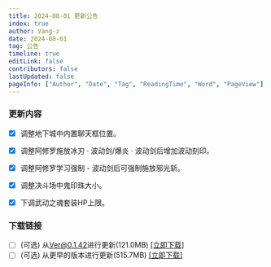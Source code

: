```yaml
---
title: 2024-08-01 更新公告
index: true
author: Vang-z
date: 2024-08-01
tag: 公告
timeline: true
editLink: false
contributors: false
lastUpdated: false
pageInfo: ["Author", "Date", "Tag", "ReadingTime", "Word", "PageView"]
---
```


### 更新内容
- [x] 调整地下城中<a>内置聊天框</a>位置。
- [x] 调整阿修罗施放<a>冰刃 · 波动剑/爆炎 · 波动剑</a>后增加波动刻印。
- [x] 调整阿修罗学习<a>强制 - 波动剑</a>后可强制施放邪光斩。
- [x] 调整决斗场中<a>鬼印珠</a>大小。
- [x] 下调武动之魂套装<a>HP上限</a>。


### 下载链接
- [ ] <a>(可选)</a> 从<a>Ver@0.1.42</a>进行更新(121.0MB) [[立即下载]](https://api.noki.icu/pan/cloud189/shareToDown?url=https://cloud.189.cn/web/share?code=JVZ3Y3fMBRJ3&passCode=or8j&fileId)
- [ ] <a>(可选)</a> 从<a>更早的版本</a>进行更新(515.7MB) [[立即下载]](https://api.noki.icu/pan/cloud189/shareToDown?url=https://cloud.189.cn/web/share?code=aUzuUnRvMVRv&passCode=7npr&fileId)
